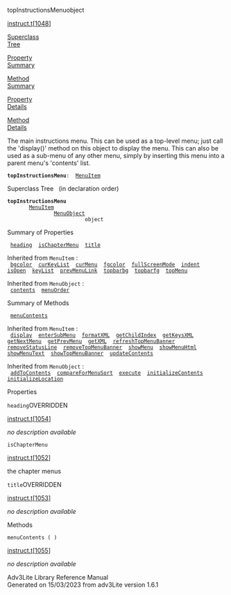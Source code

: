 <span class="title">topInstructionsMenu</span><span class="type">object</span>

[instruct.t](../file/instruct.t.html)\[[1048](../source/instruct.t.html#1048)\]

[Superclass  
Tree](#_SuperClassTree_)

[Property  
Summary](#_PropSummary_)

[Method  
Summary](#_MethodSummary_)

[Property  
Details](#_Properties_)

[Method  
Details](#_Methods_)

<div class="fdesc">

The main instructions menu. This can be used as a top-level menu; just
call the 'display()' method on this object to display the menu. This can
also be used as a sub-menu of any other menu, simply by inserting this
menu into a parent menu's 'contents' list.

**`topInstructionsMenu`**` :   `[`MenuItem`](../object/MenuItem.html)

</div>

<span id="_SuperClassTree_"></span>

<div class="mjhd">

<span class="hdln">Superclass Tree</span>   (in declaration order)

</div>

**`topInstructionsMenu`**  
`         `[`MenuItem`](../object/MenuItem.html)  
`                 `[`MenuObject`](../object/MenuObject.html)  
`                         object`  
<span id="_PropSummary_"></span>

<div class="mjhd">

<span class="hdln">Summary of Properties</span>  

</div>

` `[`heading`](#heading)`  `[`isChapterMenu`](#isChapterMenu)`  `[`title`](#title)`  `

Inherited from `MenuItem` :  
` `[`bgcolor`](../object/MenuItem.html#bgcolor)`  `[`curKeyList`](../object/MenuItem.html#curKeyList)`  `[`curMenu`](../object/MenuItem.html#curMenu)`  `[`fgcolor`](../object/MenuItem.html#fgcolor)`  `[`fullScreenMode`](../object/MenuItem.html#fullScreenMode)`  `[`indent`](../object/MenuItem.html#indent)`  `[`isOpen`](../object/MenuItem.html#isOpen)`  `[`keyList`](../object/MenuItem.html#keyList)`  `[`prevMenuLink`](../object/MenuItem.html#prevMenuLink)`  `[`topbarbg`](../object/MenuItem.html#topbarbg)`  `[`topbarfg`](../object/MenuItem.html#topbarfg)`  `[`topMenu`](../object/MenuItem.html#topMenu)`  `

Inherited from `MenuObject` :  
` `[`contents`](../object/MenuObject.html#contents)`  `[`menuOrder`](../object/MenuObject.html#menuOrder)`  `

<span id="_MethodSummary_"></span>

<div class="mjhd">

<span class="hdln">Summary of Methods</span>  

</div>

` `[`menuContents`](#menuContents)`  `

Inherited from `MenuItem` :  
` `[`display`](../object/MenuItem.html#display)`  `[`enterSubMenu`](../object/MenuItem.html#enterSubMenu)`  `[`formatXML`](../object/MenuItem.html#formatXML)`  `[`getChildIndex`](../object/MenuItem.html#getChildIndex)`  `[`getKeysXML`](../object/MenuItem.html#getKeysXML)`  `[`getNextMenu`](../object/MenuItem.html#getNextMenu)`  `[`getPrevMenu`](../object/MenuItem.html#getPrevMenu)`  `[`getXML`](../object/MenuItem.html#getXML)`  `[`refreshTopMenuBanner`](../object/MenuItem.html#refreshTopMenuBanner)`  `[`removeStatusLine`](../object/MenuItem.html#removeStatusLine)`  `[`removeTopMenuBanner`](../object/MenuItem.html#removeTopMenuBanner)`  `[`showMenu`](../object/MenuItem.html#showMenu)`  `[`showMenuHtml`](../object/MenuItem.html#showMenuHtml)`  `[`showMenuText`](../object/MenuItem.html#showMenuText)`  `[`showTopMenuBanner`](../object/MenuItem.html#showTopMenuBanner)`  `[`updateContents`](../object/MenuItem.html#updateContents)`  `

Inherited from `MenuObject` :  
` `[`addToContents`](../object/MenuObject.html#addToContents)`  `[`compareForMenuSort`](../object/MenuObject.html#compareForMenuSort)`  `[`execute`](../object/MenuObject.html#execute)`  `[`initializeContents`](../object/MenuObject.html#initializeContents)`  `[`initializeLocation`](../object/MenuObject.html#initializeLocation)`  `

<span id="_Properties_"></span>

<div class="mjhd">

<span class="hdln">Properties</span>  

</div>

<span id="heading"></span>

`heading`<span class="rem">OVERRIDDEN</span>

[instruct.t](../file/instruct.t.html)\[[1054](../source/instruct.t.html#1054)\]

<div class="desc">

*no description available*

</div>

<span id="isChapterMenu"></span>

`isChapterMenu`

[instruct.t](../file/instruct.t.html)\[[1052](../source/instruct.t.html#1052)\]

<div class="desc">

the chapter menus

</div>

<span id="title"></span>

`title`<span class="rem">OVERRIDDEN</span>

[instruct.t](../file/instruct.t.html)\[[1053](../source/instruct.t.html#1053)\]

<div class="desc">

*no description available*

</div>

<span id="_Methods_"></span>

<div class="mjhd">

<span class="hdln">Methods</span>  

</div>

<span id="menuContents"></span>

`menuContents ( )`

[instruct.t](../file/instruct.t.html)\[[1055](../source/instruct.t.html#1055)\]

<div class="desc">

*no description available*

</div>

<div class="ftr">

Adv3Lite Library Reference Manual  
Generated on 15/03/2023 from adv3Lite version 1.6.1

</div>

